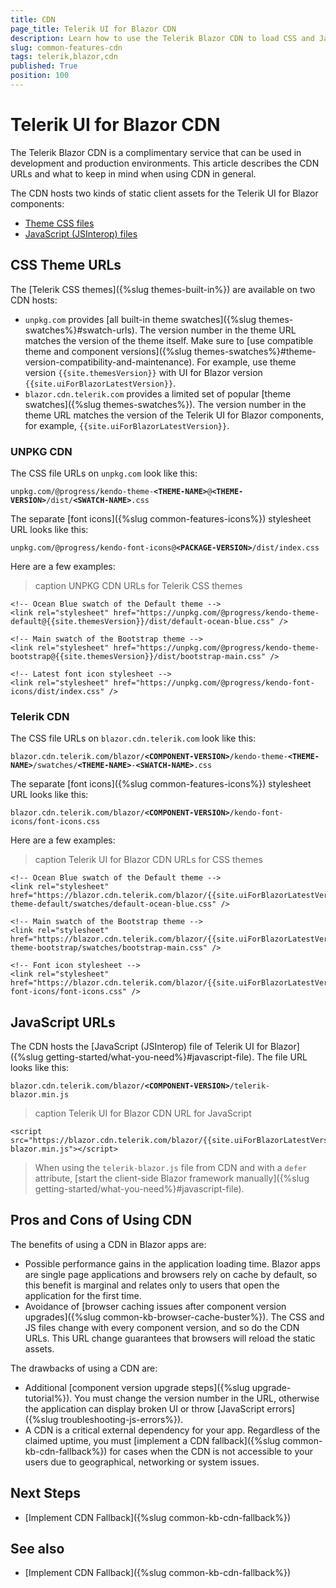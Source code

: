 ```yaml
---
title: CDN
page_title: Telerik UI for Blazor CDN
description: Learn how to use the Telerik Blazor CDN to load CSS and JavaScript files.
slug: common-features-cdn
tags: telerik,blazor,cdn
published: True
position: 100
---
```


# Telerik UI for Blazor CDN

The Telerik Blazor CDN is a complimentary service that can be used in development and production environments. This article describes the CDN URLs and what to keep in mind when using CDN in general.

The CDN hosts two kinds of static client assets for the Telerik UI for Blazor components:

* [Theme CSS files](#css-theme-urls)
* [JavaScript (JSInterop) files](#javascript-urls)


## CSS Theme URLs

The [Telerik CSS themes]({%slug themes-built-in%}) are available on two CDN hosts:

* `unpkg.com` provides [all built-in theme swatches]({%slug themes-swatches%}#swatch-urls). The version number in the theme URL matches the version of the theme itself. Make sure to [use compatible theme and component versions]({%slug themes-swatches%}#theme-version-compatibility-and-maintenance). For example, use theme version `{{site.themesVersion}}` with UI for Blazor version `{{site.uiForBlazorLatestVersion}}`.
* `blazor.cdn.telerik.com` provides a limited set of popular [theme swatches]({%slug themes-swatches%}). The version number in the theme URL matches the version of the Telerik UI for Blazor components, for example, `{{site.uiForBlazorLatestVersion}}`.

### UNPKG CDN

The CSS file URLs on `unpkg.com` look like this:

<code>unpkg.com/@progress/kendo-theme-**&lt;THEME-NAME&gt;**@**&lt;THEME-VERSION&gt;**/dist/**&lt;SWATCH-NAME&gt;**.css</code>

The separate [font icons]({%slug common-features-icons%}) stylesheet URL looks like this:

<code>unpkg.com/@progress/kendo-font-icons@**&lt;PACKAGE-VERSION&gt;**/dist/index.css</code>

Here are a few examples:

>caption UNPKG CDN URLs for Telerik CSS themes

<div class="skip-repl"></div>

````CHTML
<!-- Ocean Blue swatch of the Default theme -->
<link rel="stylesheet" href="https://unpkg.com/@progress/kendo-theme-default@{{site.themesVersion}}/dist/default-ocean-blue.css" />

<!-- Main swatch of the Bootstrap theme -->
<link rel="stylesheet" href="https://unpkg.com/@progress/kendo-theme-bootstrap@{{site.themesVersion}}/dist/bootstrap-main.css" />

<!-- Latest font icon stylesheet -->
<link rel="stylesheet" href="https://unpkg.com/@progress/kendo-font-icons/dist/index.css" />
````

### Telerik CDN

The CSS file URLs on `blazor.cdn.telerik.com` look like this:

<code>blazor.cdn.telerik.com/blazor/**&lt;COMPONENT-VERSION&gt;**/kendo-theme-**&lt;THEME-NAME&gt;**/swatches/**&lt;THEME-NAME&gt;**-**&lt;SWATCH-NAME&gt;**.css</code>

The separate [font icons]({%slug common-features-icons%}) stylesheet URL looks like this:

<code>blazor.cdn.telerik.com/blazor/**&lt;COMPONENT-VERSION&gt;**/kendo-font-icons/font-icons.css</code>

Here are a few examples:

>caption Telerik UI for Blazor CDN URLs for CSS themes

<div class="skip-repl"></div>

````CHTML
<!-- Ocean Blue swatch of the Default theme -->
<link rel="stylesheet" href="https://blazor.cdn.telerik.com/blazor/{{site.uiForBlazorLatestVersion}}/kendo-theme-default/swatches/default-ocean-blue.css" />

<!-- Main swatch of the Bootstrap theme -->
<link rel="stylesheet" href="https://blazor.cdn.telerik.com/blazor/{{site.uiForBlazorLatestVersion}}/kendo-theme-bootstrap/swatches/bootstrap-main.css" />

<!-- Font icon stylesheet -->
<link rel="stylesheet" href="https://blazor.cdn.telerik.com/blazor/{{site.uiForBlazorLatestVersion}}/kendo-font-icons/font-icons.css" />
````


## JavaScript URLs

The CDN hosts the [JavaScript (JSInterop) file of Telerik UI for Blazor]({%slug getting-started/what-you-need%}#javascript-file). The file URL looks like this:

<code>blazor.cdn.telerik.com/blazor/**&lt;COMPONENT-VERSION&gt;**/telerik-blazor.min.js</code>

>caption Telerik UI for Blazor CDN URL for JavaScript

<div class="skip-repl"></div>

````CHTML
<script src="https://blazor.cdn.telerik.com/blazor/{{site.uiForBlazorLatestVersion}}/telerik-blazor.min.js"></script>
````

> When using the `telerik-blazor.js` file from CDN and with a `defer` attribute, [start the client-side Blazor framework manually]({%slug getting-started/what-you-need%}#javascript-file).


## Pros and Cons of Using CDN

The benefits of using a CDN in Blazor apps are:

* Possible performance gains in the application loading time. Blazor apps are single page applications and browsers rely on cache by default, so this benefit is marginal and relates only to users that open the application for the first time.
* Avoidance of [browser caching issues after component version upgrades]({%slug common-kb-browser-cache-buster%}). The CSS and JS files change with every component version, and so do the CDN URLs. This URL change guarantees that browsers will reload the static assets.

The drawbacks of using a CDN are:

* Additional [component version upgrade steps]({%slug upgrade-tutorial%}). You must change the version number in the URL, otherwise the application can display broken UI or throw [JavaScript errors]({%slug troubleshooting-js-errors%}).
* A CDN is a critical external dependency for your app. Regardless of the claimed uptime, you must [implement a CDN fallback]({%slug common-kb-cdn-fallback%}) for cases when the CDN is not accessible to your users due to geographical, networking or system issues.


## Next Steps

* [Implement CDN Fallback]({%slug common-kb-cdn-fallback%})


## See also

* [Implement CDN Fallback]({%slug common-kb-cdn-fallback%})
